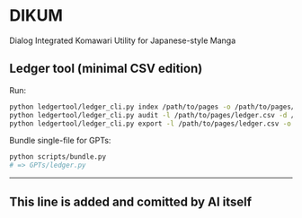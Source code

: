# DIKUM
Dialog Integrated Komawari Utility for Japanese-style Manga 

## Ledger tool (minimal CSV edition)
Run:
```bash
python ledgertool/ledger_cli.py index /path/to/pages -o /path/to/pages/ledger.csv
python ledgertool/ledger_cli.py audit -l /path/to/pages/ledger.csv -d /path/to/pages
python ledgertool/ledger_cli.py export -l /path/to/pages/ledger.csv -o bundle.zip
```

Bundle single-file for GPTs:
```bash
python scripts/bundle.py
# => GPTs/ledger.py
```

---
## This line is added and comitted by AI itself
